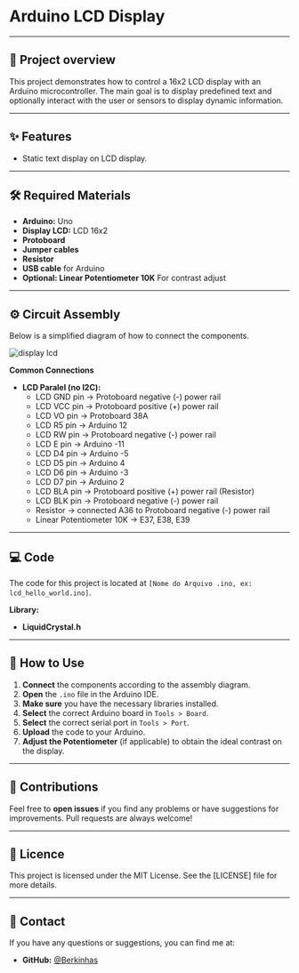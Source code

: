 # Arduino LCD Display

---

## 🚀 Project overview

This project demonstrates how to control a 16x2 LCD display with an Arduino microcontroller. The main goal is to display predefined text and optionally interact with the user or sensors to display dynamic information.

---

## ✨ Features

* Static text display on LCD display.

---

## 🛠️ Required Materials

* **Arduino:** Uno
* **Display LCD:** LCD 16x2
* **Protoboard**
* **Jumper cables**
* **Resistor**
* **USB cable** for Arduino
* **Optional: Linear Potentiometer 10K** For contrast adjust

---

## ⚙️ Circuit Assembly

Below is a simplified diagram of how to connect the components.

![display lcd](https://github.com/user-attachments/assets/04c145bc-b20b-4865-ac3b-9825ee0a5f43)


**Common Connections**

* **LCD Paralel (no I2C):**
    * LCD GND pin → Protoboard negative (-) power rail
    * LCD VCC pin → Protoboard positive (+) power rail
    * LCD VO pin → Protoboard 38A
    * LCD R5 pin → Arduino 12
    * LCD RW pin → Protoboard negative (-) power rail
    * LCD E pin → Arduino -11
    * LCD D4 pin → Arduino -5
    * LCD D5 pin → Arduino 4
    * LCD D6 pin → Arduino -3
    * LCD D7 pin → Arduino 2
    * LCD BLA pin → Protoboard positive (+) power rail (Resistor)
    * LCD BLK pin → Protoboard negative (-) power rail
    * Resistor → connected A36 to Protoboard negative (-) power rail
    * Linear Potentiometer 10K → E37, E38, E39


---

## 💻 Code

The code for this project is located at `[Nome do Arquivo .ino, ex: lcd_hello_world.ino]`.

**Library:**

* **LiquidCrystal.h**

---

## 🚀 How to Use

1. **Connect** the components according to the assembly diagram.
2. **Open** the `.ino` file in the Arduino IDE.
3. **Make sure** you have the necessary libraries installed.
4. **Select** the correct Arduino board in `Tools > Board`.
5. **Select** the correct serial port in `Tools > Port`.
6. **Upload** the code to your Arduino.
7. **Adjust the Potentiometer** (if applicable) to obtain the ideal contrast on the display.

---

## 🤝 Contributions

Feel free to **open issues** if you find any problems or have suggestions for improvements. Pull requests are always welcome!

---

## 📝 Licence

This project is licensed under the MIT License. See the [LICENSE] file for more details.

---

## 📧 Contact

If you have any questions or suggestions, you can find me at:

* **GitHub:** [@Berkinhas](https://github.com/Berkinhas)
